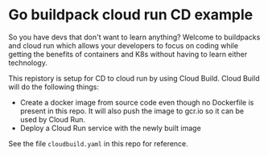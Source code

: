 # Go buildpack cloud run CD example

So you have devs that don't want to learn anything? Welcome to buildpacks
and cloud run which allows your developers to focus on coding while
getting the benefits of containers and K8s without having to learn
either technology.

This repistory is setup for CD to cloud run by using Cloud Build. Cloud Build
will do the following things:

- Create a docker image from source code even though no Dockerfile is present in
  this repo. It will also push the image to gcr.io so it can be used by Cloud Run.
- Deploy a Cloud Run service with the newly built image

See the file `cloudbuild.yaml` in this repo for reference.
